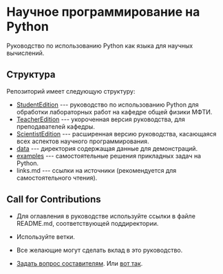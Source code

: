 # Научное программирование на Python

Руководство по использованию Python как языка для научных вычислений.

## Структура

Репозиторий имеет следующую структуру:

* [StudentEdition](StudentEdition/README.md) --- руководство по использованию Python для обработки лабораторных работ на кафедре общей физики МФТИ.
* [TeacherEdition](TeacherEdition/README.md) --- укороченная версия руководства, для преподавателей кафедры.
* [ScientistEdition](ScientistEdition/README.md) --- расширенная версию руководства, касающаяся всех аспектов научного программирования.
* [data](data/README.md)  --- директория содержащая данные для демонстраций.
* [examples](examples/README.md)  --- самостоятельные решения прикладных задач на  Python.
* links.md --- ссылки на источники (рекомендуется для самостоятельного чтения).

## Call for Contributions

* Для оглавления в руководстве используйте ссылки в файле README.md, соответствующей поддиректории.
* Используйте ветки.
* Все желающие могут сделать вклад в это руководство.



* [Задать вопрос составителям](https://t.me/mipt_npm). Или [вот так](https://vk.com/ta_nyan).